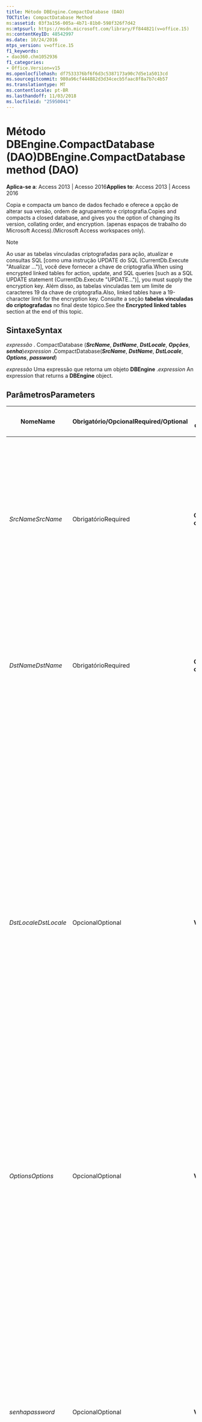 ```yaml
---
title: Método DBEngine.CompactDatabase (DAO)
TOCTitle: CompactDatabase Method
ms:assetid: 03f3a156-005a-4b71-81b0-598f326f7d42
ms:mtpsurl: https://msdn.microsoft.com/library/Ff844821(v=office.15)
ms:contentKeyID: 48542997
ms.date: 10/24/2016
mtps_version: v=office.15
f1_keywords:
- dao360.chm1052936
f1_categories:
- Office.Version=v15
ms.openlocfilehash: df7533376bf6f6d3c5387173a90c7d5e1a5013cd
ms.sourcegitcommit: 980a96cf444882d3d34cecb5faac8f8a7b7c4b57
ms.translationtype: MT
ms.contentlocale: pt-BR
ms.lasthandoff: 11/03/2018
ms.locfileid: "25950041"
---
```

# <a name="dbenginecompactdatabase-method-dao"></a><span data-ttu-id="b9b72-102">Método DBEngine.CompactDatabase (DAO)</span><span class="sxs-lookup"><span data-stu-id="b9b72-102">DBEngine.CompactDatabase method (DAO)</span></span>

<span data-ttu-id="b9b72-103">**Aplica-se a**: Access 2013 | Acesso 2016</span><span class="sxs-lookup"><span data-stu-id="b9b72-103">**Applies to**: Access 2013 | Access 2016</span></span>

<span data-ttu-id="b9b72-104">Copia e compacta um banco de dados fechado e oferece a opção de alterar sua versão, ordem de agrupamento e criptografia.</span><span class="sxs-lookup"><span data-stu-id="b9b72-104">Copies and compacts a closed database, and gives you the option of changing its version, collating order, and encryption.</span></span> <span data-ttu-id="b9b72-105">(apenas espaços de trabalho do Microsoft Access).</span><span class="sxs-lookup"><span data-stu-id="b9b72-105">(Microsoft Access workspaces only).</span></span>

> [!NOTE]
> <span data-ttu-id="b9b72-106">Ao usar as tabelas vinculadas criptografadas para ação, atualizar e consultas SQL [como uma instrução UPDATE do SQL (CurrentDb.Execute "Atualizar …")], você deve fornecer a chave de criptografia.</span><span class="sxs-lookup"><span data-stu-id="b9b72-106">When using encrypted linked tables for action, update, and SQL queries [such as a SQL UPDATE statement (CurrentDb.Execute "UPDATE...")], you must supply the encryption key.</span></span> <span data-ttu-id="b9b72-107">Além disso, as tabelas vinculadas tem um limite de caracteres 19 da chave de criptografia.</span><span class="sxs-lookup"><span data-stu-id="b9b72-107">Also, linked tables have a 19-character limit for the encryption key.</span></span> <span data-ttu-id="b9b72-108">Consulte a seção **tabelas vinculadas do criptografadas** no final deste tópico.</span><span class="sxs-lookup"><span data-stu-id="b9b72-108">See the **Encrypted linked tables** section at the end of this topic.</span></span>

## <a name="syntax"></a><span data-ttu-id="b9b72-109">Sintaxe</span><span class="sxs-lookup"><span data-stu-id="b9b72-109">Syntax</span></span>

<span data-ttu-id="b9b72-110">*expressão* . CompactDatabase (***SrcName***, ***DstName***, ***DstLocale***, ***Opções***, ***senha***)</span><span class="sxs-lookup"><span data-stu-id="b9b72-110">*expression* .CompactDatabase(***SrcName***, ***DstName***, ***DstLocale***, ***Options***, ***password***)</span></span>

<span data-ttu-id="b9b72-111">*expressão* Uma expressão que retorna um objeto **DBEngine** .</span><span class="sxs-lookup"><span data-stu-id="b9b72-111">*expression* An expression that returns a **DBEngine** object.</span></span>

## <a name="parameters"></a><span data-ttu-id="b9b72-112">Parâmetros</span><span class="sxs-lookup"><span data-stu-id="b9b72-112">Parameters</span></span>

<table>
<colgroup>
<col style="width: 25%" />
<col style="width: 25%" />
<col style="width: 25%" />
<col style="width: 25%" />
</colgroup>
<thead>
<tr class="header">
<th><p><span data-ttu-id="b9b72-113">Nome</span><span class="sxs-lookup"><span data-stu-id="b9b72-113">Name</span></span></p></th>
<th><p><span data-ttu-id="b9b72-114">Obrigatório/Opcional</span><span class="sxs-lookup"><span data-stu-id="b9b72-114">Required/Optional</span></span></p></th>
<th><p><span data-ttu-id="b9b72-115">Tipo de dados</span><span class="sxs-lookup"><span data-stu-id="b9b72-115">Data Type</span></span></p></th>
<th><p><span data-ttu-id="b9b72-116">Descrição</span><span class="sxs-lookup"><span data-stu-id="b9b72-116">Description</span></span></p></th>
</tr>
</thead>
<tbody>
<tr class="odd">
<td><p><span data-ttu-id="b9b72-117"><em>SrcName</em></span><span class="sxs-lookup"><span data-stu-id="b9b72-117"><em>SrcName</em></span></span></p></td>
<td><p><span data-ttu-id="b9b72-118">Obrigatório</span><span class="sxs-lookup"><span data-stu-id="b9b72-118">Required</span></span></p></td>
<td><p><span data-ttu-id="b9b72-119"><strong>Cadeia de caracteres</strong></span><span class="sxs-lookup"><span data-stu-id="b9b72-119"><strong>String</strong></span></span></p></td>
<td><p><span data-ttu-id="b9b72-120">Identifica um banco de dados existente, fechado.</span><span class="sxs-lookup"><span data-stu-id="b9b72-120">Identifies an existing, closed database.</span></span> <span data-ttu-id="b9b72-121">Ele pode ser um caminho completo e nome de arquivo, como &quot;C:\db1.mdb&quot;.</span><span class="sxs-lookup"><span data-stu-id="b9b72-121">It can be a full path and file name, such as &quot;C:\db1.mdb&quot;.</span></span> <span data-ttu-id="b9b72-122">Se o nome do arquivo tiver uma extensão, você deve especificá-lo.</span><span class="sxs-lookup"><span data-stu-id="b9b72-122">If the file name has an extension, you must specify it.</span></span> <span data-ttu-id="b9b72-123">Se sua rede oferecer suporte a ele, você pode também especificar um caminho de rede, tais como &quot; \\server1\share1\dir1\db1.mdb&quot;</span><span class="sxs-lookup"><span data-stu-id="b9b72-123">If your network supports it, you can also specify a network path, such as &quot;\\server1\share1\dir1\db1.mdb&quot;</span></span></p></td>
</tr>
<tr class="even">
<td><p><span data-ttu-id="b9b72-124"><em>DstName</em></span><span class="sxs-lookup"><span data-stu-id="b9b72-124"><em>DstName</em></span></span></p></td>
<td><p><span data-ttu-id="b9b72-125">Obrigatório</span><span class="sxs-lookup"><span data-stu-id="b9b72-125">Required</span></span></p></td>
<td><p><span data-ttu-id="b9b72-126"><strong>Cadeia de caracteres</strong></span><span class="sxs-lookup"><span data-stu-id="b9b72-126"><strong>String</strong></span></span></p></td>
<td><p><span data-ttu-id="b9b72-127">o nome do arquivo (e caminho) do banco de dados compactado que você está criando.</span><span class="sxs-lookup"><span data-stu-id="b9b72-127">the file name (and path) of the compacted database that you're creating.</span></span> <span data-ttu-id="b9b72-128">Você também pode especificar um caminho de rede.</span><span class="sxs-lookup"><span data-stu-id="b9b72-128">You can also specify a network path.</span></span> <span data-ttu-id="b9b72-129">Você não pode usar esse argumento para especificar o mesmo arquivo de banco de dados srcname.</span><span class="sxs-lookup"><span data-stu-id="b9b72-129">You can't use this argument to specify the same database file as SrcName.</span></span></p></td>
</tr>
<tr class="odd">
<td><p><span data-ttu-id="b9b72-130"><em>DstLocale</em></span><span class="sxs-lookup"><span data-stu-id="b9b72-130"><em>DstLocale</em></span></span></p></td>
<td><p><span data-ttu-id="b9b72-131">Opcional</span><span class="sxs-lookup"><span data-stu-id="b9b72-131">Optional</span></span></p></td>
<td><p><span data-ttu-id="b9b72-132"><strong>Variant</strong></span><span class="sxs-lookup"><span data-stu-id="b9b72-132"><strong>Variant</strong></span></span></p></td>
<td><p><span data-ttu-id="b9b72-133">Uma expressão de cadeia de caracteres que especifica uma ordem de agrupamento para criar DstName, conforme especificado em Comentários.</span><span class="sxs-lookup"><span data-stu-id="b9b72-133">A string expression that specifies a collating order for creating DstName, as specified in Remarks.</span></span></p>
<ul>
<li><p><span data-ttu-id="b9b72-134">Se você omitir esse argumento, o local de DstName será o mesmo de SrcName.</span><span class="sxs-lookup"><span data-stu-id="b9b72-134">If you omit this argument, the locale of DstName is the same as SrcName.</span></span></p></li>
<li><p><span data-ttu-id="b9b72-135">Você também pode criar uma senha para DstName concatenando a cadeia de caracteres de senha (começando com &quot;; pwd =&quot;) com uma constante no argumento DstLocale, semelhante a esta: dbLangSpanish &amp; &quot;; pwd = novasenha&quot;.</span><span class="sxs-lookup"><span data-stu-id="b9b72-135">You can also create a password for DstName by concatenating the password string (starting with &quot;;pwd=&quot;) with a constant in the DstLocale argument, like this: dbLangSpanish &amp; &quot;;pwd=NewPassword&quot;.</span></span></p></li>
<li><p><span data-ttu-id="b9b72-136">Se você quiser usar o mesmo DstLocale como SrcName (o valor padrão), mas especificar uma nova senha, simplesmente digite uma cadeia de caracteres de senha para DstLocale: &quot;; pwd = novasenha&quot;</span><span class="sxs-lookup"><span data-stu-id="b9b72-136">If you want to use the same DstLocale as SrcName (the default value), but specify a new password, simply enter a password string for DstLocale: &quot;;pwd=NewPassword&quot;</span></span></p></li>
</ul></td>
</tr>
<tr class="even">
<td><p><span data-ttu-id="b9b72-137"><em>Options</em></span><span class="sxs-lookup"><span data-stu-id="b9b72-137"><em>Options</em></span></span></p></td>
<td><p><span data-ttu-id="b9b72-138">Opcional</span><span class="sxs-lookup"><span data-stu-id="b9b72-138">Optional</span></span></p></td>
<td><p><span data-ttu-id="b9b72-139"><strong>Variant</strong></span><span class="sxs-lookup"><span data-stu-id="b9b72-139"><strong>Variant</strong></span></span></p></td>
<td><p><span data-ttu-id="b9b72-p105">Opcional. Uma constante ou combinação de constantes que indica uma ou mais opções, conforme especificado em Comentários. Você pode combinar opções associando as constantes correspondentes.</span><span class="sxs-lookup"><span data-stu-id="b9b72-p105">Optional. A constant or combination of constants that indicates one or more options, as specified in Remarks. You can combine options by summing the corresponding constants.</span></span></p></td>
</tr>
<tr class="odd">
<td><p><span data-ttu-id="b9b72-143"><em>senha</em></span><span class="sxs-lookup"><span data-stu-id="b9b72-143"><em>password</em></span></span></p></td>
<td><p><span data-ttu-id="b9b72-144">Opcional</span><span class="sxs-lookup"><span data-stu-id="b9b72-144">Optional</span></span></p></td>
<td><p><span data-ttu-id="b9b72-145"><strong>Variant</strong></span><span class="sxs-lookup"><span data-stu-id="b9b72-145"><strong>Variant</strong></span></span></p></td>
<td><p><span data-ttu-id="b9b72-146">Uma expressão de cadeia de caracteres que contém uma chave de criptografia, se o banco de dados é criptografado.</span><span class="sxs-lookup"><span data-stu-id="b9b72-146">A string expression containing an encryption key, if the database is encrypted.</span></span> <span data-ttu-id="b9b72-147">A cadeia de caracteres &quot;; pwd =&quot; devem preceder a senha real.</span><span class="sxs-lookup"><span data-stu-id="b9b72-147">The string &quot;;pwd=&quot; must precede the actual password.</span></span> <span data-ttu-id="b9b72-148">Se você incluir uma configuração de senha em DstLocale, essa configuração será ignorada.</span><span class="sxs-lookup"><span data-stu-id="b9b72-148">If you include a password setting in DstLocale, this setting is ignored.</span></span></p><p><span data-ttu-id="b9b72-149"><strong>Observação</strong>: Este é o parâmetro preterido e não é suportado no. Formato ACCDB.</span><span class="sxs-lookup"><span data-stu-id="b9b72-149"><strong>NOTE</strong>: This is deprecated parameter and is not supported in .ACCDB format.</span></span> <span data-ttu-id="b9b72-150">Para criptografar uma. Arquivo ACCDB, use o "pwd =" cadeia de caracteres de opção.</span><span class="sxs-lookup"><span data-stu-id="b9b72-150">To encrypt an .ACCDB file, use the "pwd=" option string.</span></span> <span data-ttu-id="b9b72-151">[!OBSERVAçãO] Use senhas fortes que combinem letras maiúsculas e minúsculas, números e símbolos.</span><span class="sxs-lookup"><span data-stu-id="b9b72-151">Use strong passwords that combine upper- and lowercase letters, numbers, and symbols.</span></span> <span data-ttu-id="b9b72-152">As senhas fracas não combinam esses elementos.</span><span class="sxs-lookup"><span data-stu-id="b9b72-152">Weak passwords don't mix these elements.</span></span> <span data-ttu-id="b9b72-153">Senha forte: Y6dh!et5.</span><span class="sxs-lookup"><span data-stu-id="b9b72-153">Strong password: Y6dh!et5.</span></span> <span data-ttu-id="b9b72-154">Senha fraca: House27.</span><span class="sxs-lookup"><span data-stu-id="b9b72-154">Weak password: House27.</span></span> <span data-ttu-id="b9b72-155">Use uma senha fraca para que você possa lembrá-la sem precisar escrevê-la.</span><span class="sxs-lookup"><span data-stu-id="b9b72-155">Use a strong password that you can remember so that you don't have to write it down.</span></span></p>
</td>
</tr>
</tbody>
</table>


## <a name="remarks"></a><span data-ttu-id="b9b72-156">Comentários</span><span class="sxs-lookup"><span data-stu-id="b9b72-156">Remarks</span></span>

<span data-ttu-id="b9b72-157">Você pode usar uma das seguintes constantes para o argumento DstLocale a fim de especificar a propriedade **CollatingOrder** para comparações de cadeias de caracteres.</span><span class="sxs-lookup"><span data-stu-id="b9b72-157">You can use one of the following constants for the DstLocale argument to specify the **CollatingOrder** property for string comparisons of text.</span></span>

<table>
<colgroup>
<col style="width: 50%" />
<col style="width: 50%" />
</colgroup>
<thead>
<tr class="header">
<th><p><span data-ttu-id="b9b72-158">Constante</span><span class="sxs-lookup"><span data-stu-id="b9b72-158">Constant</span></span></p></th>
<th><p><span data-ttu-id="b9b72-159">Ordem de agrupamento</span><span class="sxs-lookup"><span data-stu-id="b9b72-159">Collating order</span></span></p></th>
</tr>
</thead>
<tbody>
<tr class="odd">
<td><p><span data-ttu-id="b9b72-160"><strong>dbLangGeneral</strong></span><span class="sxs-lookup"><span data-stu-id="b9b72-160"><strong>dbLangGeneral</strong></span></span></p></td>
<td><p><span data-ttu-id="b9b72-161">Inglês, alemão, francês, português, italiano e espanhol moderno</span><span class="sxs-lookup"><span data-stu-id="b9b72-161">English, German, French, Portuguese, Italian, and Modern Spanish</span></span></p></td>
</tr>
<tr class="even">
<td><p><span data-ttu-id="b9b72-162"><strong>dbLangArabic</strong></span><span class="sxs-lookup"><span data-stu-id="b9b72-162"><strong>dbLangArabic</strong></span></span></p></td>
<td><p><span data-ttu-id="b9b72-163">Árabe</span><span class="sxs-lookup"><span data-stu-id="b9b72-163">Arabic</span></span></p></td>
</tr>
<tr class="odd">
<td><p><span data-ttu-id="b9b72-164"><strong>dbLangChineseSimplified</strong></span><span class="sxs-lookup"><span data-stu-id="b9b72-164"><strong>dbLangChineseSimplified</strong></span></span></p></td>
<td><p><span data-ttu-id="b9b72-165">Chinês simplificado</span><span class="sxs-lookup"><span data-stu-id="b9b72-165">Simplified Chinese</span></span></p></td>
</tr>
<tr class="even">
<td><p><span data-ttu-id="b9b72-166"><strong>dbLangChineseTraditional</strong></span><span class="sxs-lookup"><span data-stu-id="b9b72-166"><strong>dbLangChineseTraditional</strong></span></span></p></td>
<td><p><span data-ttu-id="b9b72-167">Chinês tradicional</span><span class="sxs-lookup"><span data-stu-id="b9b72-167">Traditional Chinese</span></span></p></td>
</tr>
<tr class="odd">
<td><p><span data-ttu-id="b9b72-168"><strong>dbLangCyrillic</strong></span><span class="sxs-lookup"><span data-stu-id="b9b72-168"><strong>dbLangCyrillic</strong></span></span></p></td>
<td><p><span data-ttu-id="b9b72-169">Russo</span><span class="sxs-lookup"><span data-stu-id="b9b72-169">Russian</span></span></p></td>
</tr>
<tr class="even">
<td><p><span data-ttu-id="b9b72-170"><strong>dbLangCzech</strong></span><span class="sxs-lookup"><span data-stu-id="b9b72-170"><strong>dbLangCzech</strong></span></span></p></td>
<td><p><span data-ttu-id="b9b72-171">Tcheco</span><span class="sxs-lookup"><span data-stu-id="b9b72-171">Czech</span></span></p></td>
</tr>
<tr class="odd">
<td><p><span data-ttu-id="b9b72-172"><strong>dbLangDutch</strong></span><span class="sxs-lookup"><span data-stu-id="b9b72-172"><strong>dbLangDutch</strong></span></span></p></td>
<td><p><span data-ttu-id="b9b72-173">Holandês</span><span class="sxs-lookup"><span data-stu-id="b9b72-173">Dutch</span></span></p></td>
</tr>
<tr class="even">
<td><p><span data-ttu-id="b9b72-174"><strong>dbLangGreek</strong></span><span class="sxs-lookup"><span data-stu-id="b9b72-174"><strong>dbLangGreek</strong></span></span></p></td>
<td><p><span data-ttu-id="b9b72-175">Grego</span><span class="sxs-lookup"><span data-stu-id="b9b72-175">Greek</span></span></p></td>
</tr>
<tr class="odd">
<td><p><span data-ttu-id="b9b72-176"><strong>dbLangHebrew</strong></span><span class="sxs-lookup"><span data-stu-id="b9b72-176"><strong>dbLangHebrew</strong></span></span></p></td>
<td><p><span data-ttu-id="b9b72-177">Hebraico</span><span class="sxs-lookup"><span data-stu-id="b9b72-177">Hebrew</span></span></p></td>
</tr>
<tr class="even">
<td><p><span data-ttu-id="b9b72-178"><strong>dbLangHungarian</strong></span><span class="sxs-lookup"><span data-stu-id="b9b72-178"><strong>dbLangHungarian</strong></span></span></p></td>
<td><p><span data-ttu-id="b9b72-179">Húngaro</span><span class="sxs-lookup"><span data-stu-id="b9b72-179">Hungarian</span></span></p></td>
</tr>
<tr class="odd">
<td><p><span data-ttu-id="b9b72-180"><strong>dbLangIcelandic</strong></span><span class="sxs-lookup"><span data-stu-id="b9b72-180"><strong>dbLangIcelandic</strong></span></span></p></td>
<td><p><span data-ttu-id="b9b72-181">Islandês</span><span class="sxs-lookup"><span data-stu-id="b9b72-181">Icelandic</span></span></p></td>
</tr>
<tr class="even">
<td><p><span data-ttu-id="b9b72-182"><strong>dbLangJapanese</strong></span><span class="sxs-lookup"><span data-stu-id="b9b72-182"><strong>dbLangJapanese</strong></span></span></p></td>
<td><p><span data-ttu-id="b9b72-183">Japonês</span><span class="sxs-lookup"><span data-stu-id="b9b72-183">Japanese</span></span></p></td>
</tr>
<tr class="odd">
<td><p><span data-ttu-id="b9b72-184"><strong>dbLangKorean</strong></span><span class="sxs-lookup"><span data-stu-id="b9b72-184"><strong>dbLangKorean</strong></span></span></p></td>
<td><p><span data-ttu-id="b9b72-185">Coreano</span><span class="sxs-lookup"><span data-stu-id="b9b72-185">Korean</span></span></p></td>
</tr>
<tr class="even">
<td><p><span data-ttu-id="b9b72-186"><strong>dbLangNordic</strong></span><span class="sxs-lookup"><span data-stu-id="b9b72-186"><strong>dbLangNordic</strong></span></span></p></td>
<td><p><span data-ttu-id="b9b72-187">Idiomas nórdicos (apenas mecanismo de banco de dados do Microsoft Jet versão 1.0)</span><span class="sxs-lookup"><span data-stu-id="b9b72-187">Nordic languages (Microsoft Jet database engine version 1.0 only)</span></span></p></td>
</tr>
<tr class="odd">
<td><p><span data-ttu-id="b9b72-188"><strong>dbLangNorwDan</strong></span><span class="sxs-lookup"><span data-stu-id="b9b72-188"><strong>dbLangNorwDan</strong></span></span></p></td>
<td><p><span data-ttu-id="b9b72-189">Norueguês e dinamarquês</span><span class="sxs-lookup"><span data-stu-id="b9b72-189">Norwegian and Danish</span></span></p></td>
</tr>
<tr class="even">
<td><p><span data-ttu-id="b9b72-190"><strong>dbLangPolish</strong></span><span class="sxs-lookup"><span data-stu-id="b9b72-190"><strong>dbLangPolish</strong></span></span></p></td>
<td><p><span data-ttu-id="b9b72-191">Polonês</span><span class="sxs-lookup"><span data-stu-id="b9b72-191">Polish</span></span></p></td>
</tr>
<tr class="odd">
<td><p><span data-ttu-id="b9b72-192"><strong>dbLangSlovenian</strong></span><span class="sxs-lookup"><span data-stu-id="b9b72-192"><strong>dbLangSlovenian</strong></span></span></p></td>
<td><p><span data-ttu-id="b9b72-193">Esloveno</span><span class="sxs-lookup"><span data-stu-id="b9b72-193">Slovenian</span></span></p></td>
</tr>
<tr class="even">
<td><p><span data-ttu-id="b9b72-194"><strong>dbLangSpanish</strong></span><span class="sxs-lookup"><span data-stu-id="b9b72-194"><strong>dbLangSpanish</strong></span></span></p></td>
<td><p><span data-ttu-id="b9b72-195">Espanhol tradicional</span><span class="sxs-lookup"><span data-stu-id="b9b72-195">Traditional Spanish</span></span></p></td>
</tr>
<tr class="odd">
<td><p><span data-ttu-id="b9b72-196"><strong>dbLangSwedFin</strong></span><span class="sxs-lookup"><span data-stu-id="b9b72-196"><strong>dbLangSwedFin</strong></span></span></p></td>
<td><p><span data-ttu-id="b9b72-197">Sueco e finlandês</span><span class="sxs-lookup"><span data-stu-id="b9b72-197">Swedish and Finnish</span></span></p></td>
</tr>
<tr class="even">
<td><p><span data-ttu-id="b9b72-198"><strong>dbLangThai</strong></span><span class="sxs-lookup"><span data-stu-id="b9b72-198"><strong>dbLangThai</strong></span></span></p></td>
<td><p><span data-ttu-id="b9b72-199">Tailandês</span><span class="sxs-lookup"><span data-stu-id="b9b72-199">Thai</span></span></p></td>
</tr>
<tr class="odd">
<td><p><span data-ttu-id="b9b72-200"><strong>dbLangTurkish</strong></span><span class="sxs-lookup"><span data-stu-id="b9b72-200"><strong>dbLangTurkish</strong></span></span></p></td>
<td><p><span data-ttu-id="b9b72-201">Turco</span><span class="sxs-lookup"><span data-stu-id="b9b72-201">Turkish</span></span></p></td>
</tr>
</tbody>
</table>

<br/>

<span data-ttu-id="b9b72-202">Você pode usar uma das seguintes constantes no argumento options para especificar se o banco de dados será criptografado ou descriptografado durante sua compactação.</span><span class="sxs-lookup"><span data-stu-id="b9b72-202">You can use one of the following constants in the options argument to specify whether to encrypt or to decrypt the database while it's compacted.</span></span>

> [!NOTE]
> <span data-ttu-id="b9b72-203">As constantes dbEncrypt e dbDecrypt são preteridos e não são suportados no. Formatos de arquivo ACCDB.</span><span class="sxs-lookup"><span data-stu-id="b9b72-203">The constants dbEncrypt and dbDecrypt are deprecated and not supported in .ACCDB file formats.</span></span>

<table>
<colgroup>
<col style="width: 50%" />
<col style="width: 50%" />
</colgroup>
<thead>
<tr class="header">
<th><p><span data-ttu-id="b9b72-204">Constant</span><span class="sxs-lookup"><span data-stu-id="b9b72-204">Constant</span></span></p></th>
<th><p><span data-ttu-id="b9b72-205">Descrição</span><span class="sxs-lookup"><span data-stu-id="b9b72-205">Description</span></span></p></th>
</tr>
</thead>
<tbody>
<tr class="odd">
<td><p><span data-ttu-id="b9b72-206"><strong>dbEncrypt</strong></span><span class="sxs-lookup"><span data-stu-id="b9b72-206"><strong>dbEncrypt</strong></span></span></p></td>
<td><p><span data-ttu-id="b9b72-207">Criptografa o banco de dados durante a compactação.</span><span class="sxs-lookup"><span data-stu-id="b9b72-207">Encrypt the database while compacting.</span></span></p></td>
</tr>
<tr class="even">
<td><p><span data-ttu-id="b9b72-208"><strong>dbDecrypt</strong></span><span class="sxs-lookup"><span data-stu-id="b9b72-208"><strong>dbDecrypt</strong></span></span></p></td>
<td><p><span data-ttu-id="b9b72-209">Descriptografa o banco de dados durante a compactação.</span><span class="sxs-lookup"><span data-stu-id="b9b72-209">Decrypt the database while compacting.</span></span></p></td>
</tr>
</tbody>
</table>

<br/>

<span data-ttu-id="b9b72-210">Se você omitir uma constante de criptografia ou se incluir tanto **dbDecrypt** como **dbEncrypt**, o DstName terá a mesma criptografia de srcname.</span><span class="sxs-lookup"><span data-stu-id="b9b72-210">If you omit an encryption constant or if you include both **dbDecrypt** and **dbEncrypt**, DstName will have the same encryption as SrcName.</span></span>

<span data-ttu-id="b9b72-p108">Você pode usar uma das seguintes constantes no argumento options para especificar a versão do formato dos dados para o banco de dados compactado. Essa constante afeta apenas a versão do formato dos dados de DstName e não afeta a versão de objetos definidos pelo Microsoft Access, como formulários e relatórios.</span><span class="sxs-lookup"><span data-stu-id="b9b72-p108">You can use one of the following constants in the options argument to specify the version of the data format for the compacted database. This constant affects only the version of the data format of DstName and doesn't affect the version of any Microsoft Access-defined objects, such as forms and reports.</span></span>

<table>
<colgroup>
<col style="width: 50%" />
<col style="width: 50%" />
</colgroup>
<thead>
<tr class="header">
<th><p><span data-ttu-id="b9b72-213">Constant</span><span class="sxs-lookup"><span data-stu-id="b9b72-213">Constant</span></span></p></th>
<th><p><span data-ttu-id="b9b72-214">Descrição</span><span class="sxs-lookup"><span data-stu-id="b9b72-214">Description</span></span></p></th>
</tr>
</thead>
<tbody>
<tr class="odd">
<td><p><span data-ttu-id="b9b72-215"><strong>dbVersion10</strong></span><span class="sxs-lookup"><span data-stu-id="b9b72-215"><strong>dbVersion10</strong></span></span></p></td>
<td><p><span data-ttu-id="b9b72-216">Cria um banco de dados que usa o formato de arquivo do mecanismo de banco de dados Microsoft Jet versão 1.0 durante a compactação.</span><span class="sxs-lookup"><span data-stu-id="b9b72-216">Creates a database that uses the Microsoft Jet database engine version 1.0 file format while compacting.</span></span></p></td>
</tr>
<tr class="even">
<td><p><span data-ttu-id="b9b72-217"><strong>dbVersion11</strong></span><span class="sxs-lookup"><span data-stu-id="b9b72-217"><strong>dbVersion11</strong></span></span></p></td>
<td><p><span data-ttu-id="b9b72-218">Cria um banco de dados que usa o formato de arquivo do mecanismo de banco de dados Microsoft Jet versão 1.1 durante a compactação.</span><span class="sxs-lookup"><span data-stu-id="b9b72-218">Creates a database that uses the Microsoft Jet database engine version 1.1 file format while compacting.</span></span></p></td>
</tr>
<tr class="odd">
<td><p><span data-ttu-id="b9b72-219"><strong>dbVersion20</strong></span><span class="sxs-lookup"><span data-stu-id="b9b72-219"><strong>dbVersion20</strong></span></span></p></td>
<td><p><span data-ttu-id="b9b72-220">Cria um banco de dados que usa o formato de arquivo do mecanismo de banco de dados Microsoft Jet versão 2.0 durante a compactação.</span><span class="sxs-lookup"><span data-stu-id="b9b72-220">Creates a database that uses the Microsoft Jet database engine version 2.0 file format while compacting.</span></span></p></td>
</tr>
<tr class="even">
<td><p><span data-ttu-id="b9b72-221"><strong>dbVersion30</strong></span><span class="sxs-lookup"><span data-stu-id="b9b72-221"><strong>dbVersion30</strong></span></span></p></td>
<td><p><span data-ttu-id="b9b72-222">Cria um banco de dados que usa o formato de arquivo do mecanismo de banco de dados Microsoft Jet versão 3.0 (compatível com a versão 3.5) durante a compactação.</span><span class="sxs-lookup"><span data-stu-id="b9b72-222">Creates a database that uses the Microsoft Jet database engine version 3.0 file format (compatible with version 3.5) while compacting.</span></span></p></td>
</tr>
<tr class="odd">
<td><p><span data-ttu-id="b9b72-223"><strong>dbVersion40</strong></span><span class="sxs-lookup"><span data-stu-id="b9b72-223"><strong>dbVersion40</strong></span></span></p></td>
<td><p><span data-ttu-id="b9b72-224">Cria um banco de dados que usa o formato de arquivo do mecanismo de banco de dados Microsoft Jet versão 4.0 durante a compactação.</span><span class="sxs-lookup"><span data-stu-id="b9b72-224">Creates a database that uses the Microsoft Jet database engine version 4.0 file format while compacting.</span></span></p></td>
</tr>
<tr class="even">
<td><p><span data-ttu-id="b9b72-225"><strong>dbVersion120</strong></span><span class="sxs-lookup"><span data-stu-id="b9b72-225"><strong>dbVersion120</strong></span></span></p></td>
<td><p><span data-ttu-id="b9b72-226">Cria um banco de dados que usa o formato de arquivo do mecanismo de banco de dados Microsoft Access versão 12.0 durante a compactação.</span><span class="sxs-lookup"><span data-stu-id="b9b72-226">Creates a database that uses the Microsoft Access database engine version 12.0 file format while compacting.</span></span></p></td>
</tr>
</tbody>
</table>

<br/>

<span data-ttu-id="b9b72-227">Você pode especificar apenas uma constante de versão.</span><span class="sxs-lookup"><span data-stu-id="b9b72-227">You can specify only one version constant.</span></span> <span data-ttu-id="b9b72-228">Se você omitir uma constante de versão, o DstName terá a mesma versão srcname.</span><span class="sxs-lookup"><span data-stu-id="b9b72-228">If you omit a version constant, DstName will have the same version as SrcName.</span></span> <span data-ttu-id="b9b72-229">Você pode compactar DstName apenas para uma versão que é o mesmo ou posterior de SrcName.</span><span class="sxs-lookup"><span data-stu-id="b9b72-229">You can compact DstName only to a version that is the same or later than that of SrcName.</span></span>

<span data-ttu-id="b9b72-p110">À medida que você altera dados em um banco de dados, o arquivo do banco de dados pode se fragmentar e usar mais espaço em disco do que o necessário. Periodicamente, você pode usar o método **CompactDatabase** para compactar seu banco de dados para desfragmentar o arquivo do banco de dados. O banco de dados compactado é geralmente menor e com frequência é executado mais rapidamente. Também é possível alterar a ordem de agrupamento, a criptografia ou a versão do formato de dados enquanto copia ou compacta o banco de dados.</span><span class="sxs-lookup"><span data-stu-id="b9b72-p110">As you change data in a database, the database file can become fragmented and use more disk space than is necessary. Periodically, you can use the **CompactDatabase** method to compact your database to defragment the database file. The compacted database is usually smaller and often runs faster. You can also change the collating order, the encryption, or the version of the data format while you copy and compact the database.</span></span>

<span data-ttu-id="b9b72-234">Você deve fechar SrcName antes de fazê-lo.</span><span class="sxs-lookup"><span data-stu-id="b9b72-234">You must close SrcName before you compact it.</span></span> <span data-ttu-id="b9b72-235">Em um ambiente multiusuário, outros usuários não podem ter SrcName abrir enquanto você estiver compactando-lo.</span><span class="sxs-lookup"><span data-stu-id="b9b72-235">In a multiuser environment, other users can't have SrcName open while you're compacting it.</span></span> <span data-ttu-id="b9b72-236">Se SrcName não estiver fechado ou não está disponível para uso exclusivo, ocorrerá um erro.</span><span class="sxs-lookup"><span data-stu-id="b9b72-236">If SrcName isn't closed or isn't available for exclusive use, an error occurs.</span></span>

<span data-ttu-id="b9b72-237">Como **CompactDatabase** cria uma cópia do banco de dados, é preciso ter espaço em disco suficiente tanto para o banco de dados original como para o duplicado.</span><span class="sxs-lookup"><span data-stu-id="b9b72-237">Because **CompactDatabase** creates a copy of the database, you must have enough disk space for both the original and the duplicate databases.</span></span> <span data-ttu-id="b9b72-238">A operação de compactação falhará se não houver espaço em disco suficiente disponível.</span><span class="sxs-lookup"><span data-stu-id="b9b72-238">The compact operation fails if there isn't enough disk space available.</span></span> <span data-ttu-id="b9b72-239">O banco de dados duplicado DstName não tem que estar no mesmo disco srcname.</span><span class="sxs-lookup"><span data-stu-id="b9b72-239">The DstName duplicate database doesn't have to be on the same disk as SrcName.</span></span> <span data-ttu-id="b9b72-240">Após a compactação de um banco de dados com êxito, você pode exclua o arquivo de SrcName e renomeie o arquivo compactado de DstName ao nome do arquivo original.</span><span class="sxs-lookup"><span data-stu-id="b9b72-240">After successfully compacting a database, you can delete the SrcName file and rename the compacted DstName file to the original file name.</span></span>

<span data-ttu-id="b9b72-241">O método **CompactDatabase** copia todos os dados e as configurações de permissão de segurança do banco de dados especificado por SrcName para o banco de dados especificado por DstName.</span><span class="sxs-lookup"><span data-stu-id="b9b72-241">The **CompactDatabase** method copies all the data and the security permission settings from the database specified by SrcName to the database specified by DstName.</span></span>

> [!NOTE]
> <span data-ttu-id="b9b72-242">[!OBSERVAçãO] Como o método **CompactDatabase** não converte objetos do Microsoft Access, você não deve usar **CompactDatabase** para converter um banco de dados que contém esses objetos.</span><span class="sxs-lookup"><span data-stu-id="b9b72-242">Because the **CompactDatabase** method doesn't convert Microsoft Access objects, you shouldn't use **CompactDatabase** to convert a database containing such objects.</span></span>

## <a name="encrypted-linked-tables"></a><span data-ttu-id="b9b72-243">Tabelas vinculadas criptografadas</span><span class="sxs-lookup"><span data-stu-id="b9b72-243">Encrypted linked tables</span></span>

<span data-ttu-id="b9b72-244">Senhas criptografadas dependem do formato de arquivo do banco de dados que você está usando.</span><span class="sxs-lookup"><span data-stu-id="b9b72-244">Encrypted passwords are dependent on the file format of the database that you are using.</span></span> <span data-ttu-id="b9b72-245">Se você estiver usando um banco de dados anterior ou o Access 2003 (. mdb), você terá uma senha para proteger o banco de dados e uma senha separada para criptografar o banco de dados.</span><span class="sxs-lookup"><span data-stu-id="b9b72-245">If you are using an Access 2003 (.mdb) or earlier database, you will have one password to protect the database, and a separate password to encrypt the database.</span></span> <span data-ttu-id="b9b72-246">Para Access 2007 (. accdb) e posteriores bancos de dados (. mdb), a única opção é criptografar e proteger o banco de dados com uma senha, como optar por ter duas senhas separadas foi removido.</span><span class="sxs-lookup"><span data-stu-id="b9b72-246">For Access 2007 (.accdb) and later (.mdb) databases, the only option is to encrypt and protect the database with one password, as the option to have two separate passwords has been removed.</span></span>

> [!NOTE]
> <span data-ttu-id="b9b72-247">Bancos de dados do Access 2007 (. accdb), a senha é a chave de criptografia</span><span class="sxs-lookup"><span data-stu-id="b9b72-247">For Access 2007 (.accdb) databases, the password is the encryption key</span></span>

<span data-ttu-id="b9b72-248">Você pode usar o seguinte exemplo de código VBA para um botão de comando:</span><span class="sxs-lookup"><span data-stu-id="b9b72-248">You can use the following example VBA code for a command button:</span></span>

```vb
    Private Sub Command0_Click()
    
    Dim strSourcePath As String
    Dim strDestPath As String
    
    strSourcePath = "<path>\sourceDb.accdb"
    strDestPath = "<path>\destDb.accdb"
    
    DBEngine.CompactDatabase strSourcePath, strDestPath, dbLangGeneral & ";pwd=Access", dbVersion120, ";pwd=Access"
    
    Set CurrentDatabase = CurrentDb
    Set LinkedTableDef = CurrentDatabase.CreateTableDef 
    ("My Linked Table")
    LinkedTableDef.Connect = "MS Access;pwd=Access";database=" & strDestPath
    LinkedTableDef.RefreshLink
    
    
    MsgBox "Finished"
    
    End Sub 
```

<br/>

<span data-ttu-id="b9b72-249">O exemplo de código a seguir mostra como usar CompactDatabase com uma senha (chave de criptografia) e vincular a uma tabela no banco de dados compactado.</span><span class="sxs-lookup"><span data-stu-id="b9b72-249">The following code sample shows how to use CompactDatabase with a password (encryption key) and then link to a table in that compacted database.</span></span> <span data-ttu-id="b9b72-250">Observe que uma senha deve ser fornecida.</span><span class="sxs-lookup"><span data-stu-id="b9b72-250">Note that a password must be supplied.</span></span>

```vb
    Private Sub CompactAndLink_Click() 
     
    Dim strSourcePath As String
    Dim strDestPath As String
    Dim strSourceTableName As String
    Dim strDestTableName As String
    Dim tdf As TableDef
     
    strSourcePath = "<path>\<database>.accdb"
    strDestPath = "<path>\<database>.accdb"
    strSourceTableName = "<table name in destination database>"
    strDestTableName = "<linked table name>"
     
    ' Compact source database into new destination database with encrypted password
    DBEngine.CompactDatabase strSourcePath, strDestPath, dbLangGeneral & ";pwd=Access", dbVersion120, ";pwd=Access"
     
    ' Link to one of the tables in the destination database
    ' Password must be provided in the Connect property
     
    Set CurrentDatabase = CurrentDb
    Set tdf = CurrentDatabase.CreateTableDef(strDestTableName)
       
        With tdf
            .Connect = ";pwd=Access" & ";DATABASE=" & strDestPath
            .SourceTableName = strSourceTableName
        End With
        
    CurrentDatabase.TableDefs.Append tdf
     
    MsgBox "Database compacted and encrypted password applied. Link to table also completed."
     
    End Sub
```
